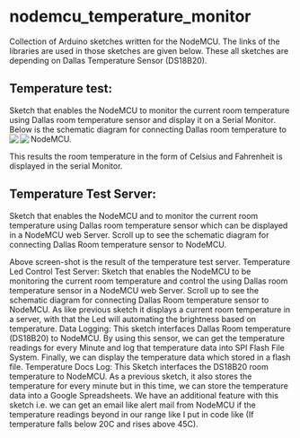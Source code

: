 # nodemcu_temperature_monitor

Collection of Arduino sketches written for the NodeMCU. The links of the libraries are used in those sketches are given below. These all sketches are depending on Dallas Temperature Sensor (DS18B20).

## Temperature test: 
Sketch that enables the NodeMCU to monitor the current room temperature using Dallas room temperature sensor and display it on a Serial Monitor. Below is the schematic diagram for connecting Dallas room temperature to NodeMCU. 
<img align="left" src="https://i.imgur.com/XydiQpZ.png">
<img align="left" src="https://i.imgur.com/x2OePJ4.png">

This results the room temperature in the form of Celsius and Fahrenheit is displayed in the serial Monitor.  
## Temperature Test Server:
Sketch that enables the NodeMCU and to monitor the current room temperature using Dallas room temperature sensor which can be displayed in a NodeMCU web Server. Scroll up to see the schematic diagram for connecting Dallas Room temperature sensor to NodeMCU.

 

Above screen-shot is the result of the temperature test server.
Temperature Led Control Test Server: 
 Sketch that enables the NodeMCU to be monitoring the current room temperature and control the using Dallas room temperature sensor in a NodeMCU web Server. Scroll up to see the schematic diagram for connecting Dallas Room temperature sensor to NodeMCU.
As like previous sketch it displays a current room temperature in a server, with that the Led will automating the brightness based on temperature.
Data Logging: 
This sketch interfaces Dallas Room temperature (DS18B20) to NodeMCU. By using this sensor, we can get the temperature readings for every Minute and log that temperature data into SPI Flash File System. Finally, we can display the temperature data which stored in a flash file.
Temperature Docs Log:
This Sketch interfaces the DS18B20 room temperature to NodeMCU. As a previous sketch, it also stores the temperature for every minute but in this time, we can store the temperature data into a Google Spreadsheets. We have an additional feature with this sketch i.e. we can get an email like alert mail from NodeMCU if the temperature readings beyond in our range like I put in code like (If temperature falls below 20C and rises above 45C).
 









